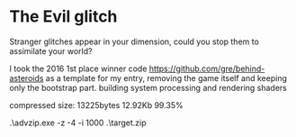 # The Evil glitch
Stranger glitches appear in your dimension, could you stop them to assimilate your world?


I took the 2016 1st place winner code https://github.com/gre/behind-asteroids as a template for my entry, removing the game itself and keeping only the bootstrap part.
building system
processing and rendering shaders


compressed size: 13225bytes 12.92Kb 99.35%

.\advzip.exe -z -4 -i 1000 .\target.zip